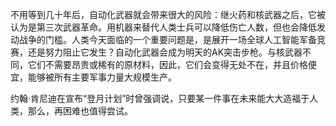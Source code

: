 不用等到几十年后，自动化武器就会带来很大的风险：继火药和核武器之后，它被认为是第三次武器革命。用机器来替代人类士兵可以降低伤亡人数，但也会降低发动战争的门槛。人类今天面临的一个重要问题是，是展开一场全球人工智能军备竞赛，还是努力阻止它发生？自动化武器会成为明天的AK突击步枪。与核武器不同，它们不需要昂贵或稀有的原材料，因此，它们会变得无处不在，并且价格便宜，能够被所有主要军事力量大规模生产。

约翰·肯尼迪在宣布“登月计划”时曾强调说，只要某一件事在未来能大大造福于人类，那么，再困难也值得尝试。
